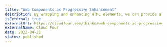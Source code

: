 ```yaml
---
title: "Web Components as Progressive Enhancement"
description: By wrapping and enhancing HTML elements, we can provide a solid baseline experience, with progressive enhancement as the cherry on top.
isExternal: true
externalUrl: https://cloudfour.com/thinks/web-components-as-progressive-enhancement/
externalName: Cloud Four
date: 2022-04-21
status: published
---
```

